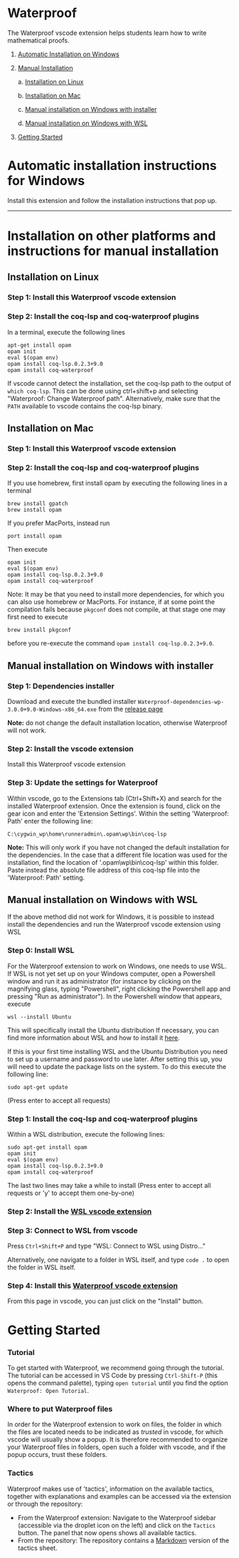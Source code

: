 # Waterproof

The Waterproof vscode extension helps students learn how to write mathematical proofs.

1. [Automatic Installation on Windows](#automatic-installation-instructions-for-windows)
2. [Manual Installation](#installation-on-other-platforms-and-instructions-for-manual-installation)

    a. [Installation on Linux](#installation-on-linux)

    b. [Installation on Mac](#installation-on-mac)

    c. [Manual installation on Windows with installer](#manual-installation-on-windows-with-installer)

    d. [Manual installation on Windows with WSL](#manual-installation-on-windows-with-wsl)
3. [Getting Started](#getting-started)

# Automatic installation instructions for Windows

Install this extension and follow the installation instructions that pop up.

---

# Installation on other platforms and instructions for manual installation

## Installation on Linux

### Step 1: Install this Waterproof vscode extension

### Step 2: Install the coq-lsp and coq-waterproof plugins

In a terminal, execute the following lines

```
apt-get install opam
opam init
eval $(opam env)
opam install coq-lsp.0.2.3+9.0
opam install coq-waterproof
```

If vscode cannot detect the installation, set the coq-lsp path to the output of `which coq-lsp`. This can be done
using ctrl+shift+p and selecting "Waterproof: Change Waterproof path".
Alternatively, make sure that the `PATH` available to vscode contains the coq-lsp binary.

## Installation on Mac

### Step 1: Install this Waterproof vscode extension

### Step 2: Install the coq-lsp and coq-waterproof plugins

If you use homebrew, first install opam by executing the following lines in a terminal

```
brew install gpatch
brew install opam
```

If you prefer MacPorts, instead run
```
port install opam
```

Then execute

```
opam init
eval $(opam env)
opam install coq-lsp.0.2.3+9.0
opam install coq-waterproof
```

Note: It may be that you need to install more dependencies, for which you can also use homebrew or MacPorts.
For instance, if at some point the compilation fails because `pkgconf` does not compile, at that stage one may first need to execute
```
brew install pkgconf
```
before you re-execute the command `opam install coq-lsp.0.2.3+9.0`.

## Manual installation on Windows with installer

### Step 1: Dependencies installer
Download and execute the bundled installer `Waterproof-dependencies-wp-3.0.0+9.0-Windows-x86_64.exe` from the [release page](https://github.com/impermeable/waterproof-dependencies-installer/releases/tag/v3.0.0%2B9.0)

**Note:** do not change the default installation location, otherwise Waterproof will not work.

### Step 2: Install the vscode extension
Install this Waterproof vscode extension

### Step 3: Update the settings for Waterproof
Within vscode, go to the Extensions tab (Ctrl+Shift+X) and search for the installed Waterproof extension. Once the extension is found, click on the gear icon and enter the 'Extension Settings'.
Within the setting 'Waterproof: Path' enter the following line:

```
C:\cygwin_wp\home\runneradmin\.opam\wp\bin\coq-lsp
```

**Note:** This will only work if you have not changed the default installation for the dependencies.
In the case that a different file location was used for the installation, find the location of '.opam\wp\bin\coq-lsp' within this folder. Paste instead the absolute file address of this coq-lsp file into the 'Waterproof: Path' setting.



## Manual installation on Windows with WSL

If the above method did not work for Windows, it is possible to instead install the dependencies and run the Waterproof vscode extension using WSL

### Step 0: Install WSL

For the Waterproof extension to work on Windows, one needs to use WSL. If WSL is not yet set up on your Windows computer, open a Powershell window and run it as administrator (for instance by clicking on the magnifying glass, typing "Powershell", right clicking the Powershell app and pressing "Run as administrator"). In the Powershell window that appears, execute

```
wsl --install Ubuntu
```

This will specifically install the Ubuntu distribution
If necessary, you can find more information about WSL and how to install it [here](https://learn.microsoft.com/en-us/windows/wsl/install).

If this is your first time installing WSL and the Ubuntu Distribution you need to set up a username and password to use later. After setting this up, you will need to update the package lists on the system. To do this execute the following line:

```
sudo apt-get update
```

(Press enter to accept all requests)

### Step 1: Install the coq-lsp and coq-waterproof plugins

Within a WSL distribution, execute the following lines:

```
sudo apt-get install opam
opam init
eval $(opam env)
opam install coq-lsp.0.2.3+9.0
opam install coq-waterproof
```

The last two lines may take a while to install
(Press enter to accept all requests or 'y' to accept them one-by-one)

### Step 2: Install the [WSL vscode extension](https://marketplace.visualstudio.com/items?itemName=ms-vscode-remote.remote-wsl)

### Step 3: Connect to WSL from vscode

Press `Ctrl+Shift+P` and type "WSL: Connect to WSL using Distro..."

Alternatively, one navigate to a folder in WSL itself, and type `code .` to open the folder in WSL itself.

### Step 4: Install this [Waterproof vscode extension](https://marketplace.visualstudio.com/items?itemName=waterproof-tue.waterproof)

From this page in vscode, you can just click on the "Install" button.

# Getting Started

### Tutorial
To get started with Waterproof, we recommend going through the tutorial. The tutorial can be accessed in VS Code by pressing `Ctrl-Shift-P` (this opens the command palette), typing `open tutorial` until you find the option `Waterproof: Open Tutorial`.

### Where to put Waterproof files
In order for the Waterproof extension to work on files, the folder in which the files are located needs to be indicated as *trusted* in vscode, for which vscode will usually show a popup. It is therefore recommended to organize your Waterproof files in folders, open such a folder with vscode, and if the popup occurs, trust these folders.

### Tactics
Waterproof makes use of 'tactics', information on the available tactics, together with explanations and examples can be accessed via the extension or through the repository:

* From the Waterproof extension: Navigate to the Waterproof sidebar (accessible via the droplet icon on the left) and click on the `Tactics` button. The panel that now opens shows all available tactics.
* From the repository: The repository contains a [Markdown](https://github.com/impermeable/waterproof-vscode/blob/main/docs/tactics-sheet.md) version of the tactics sheet.
